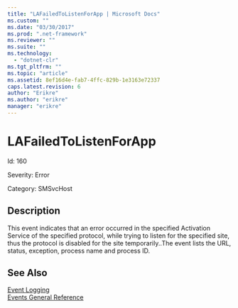 ```yaml
---
title: "LAFailedToListenForApp | Microsoft Docs"
ms.custom: ""
ms.date: "03/30/2017"
ms.prod: ".net-framework"
ms.reviewer: ""
ms.suite: ""
ms.technology: 
  - "dotnet-clr"
ms.tgt_pltfrm: ""
ms.topic: "article"
ms.assetid: 8ef16d4e-fab7-4ffc-829b-1e3163e72337
caps.latest.revision: 6
author: "Erikre"
ms.author: "erikre"
manager: "erikre"
---
```

# LAFailedToListenForApp
Id: 160  
  
 Severity: Error  
  
 Category: SMSvcHost  
  
## Description  
 This event indicates that an error occurred in the specified Activation Service of the specified protocol, while trying to listen for the specified site, thus the protocol is disabled for the site temporarily..The event lists the URL, status, exception, process name and process ID.  
  
## See Also  
 [Event Logging](../../../../../docs/framework/wcf/diagnostics/event-logging/index.md)   
 [Events General Reference](../../../../../docs/framework/wcf/diagnostics/event-logging/events-general-reference.md)